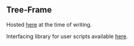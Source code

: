 ## Tree-Frame

Hosted [here](https://callumlatham.com/tree-frame) at the time of writing.

Interfacing library for user scripts available [here](https://greasyfork.org/en/scripts/446506-tree-frame-2).
